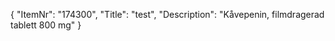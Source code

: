 {
  "ItemNr": "174300",
  "Title": "test",
  "Description": "Kåvepenin, filmdragerad tablett 800 mg"
}